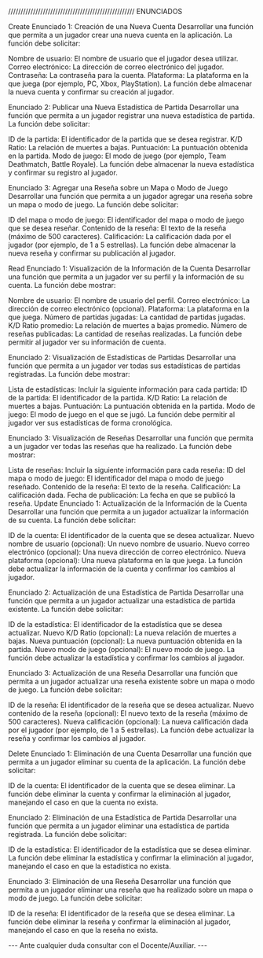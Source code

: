 
///////////////////////////////////////////////////
                         ENUNCIADOS


Create
Enunciado 1: Creación de una Nueva Cuenta Desarrollar una función que permita a un jugador crear una nueva cuenta en la aplicación. La función debe solicitar:

Nombre de usuario: El nombre de usuario que el jugador desea utilizar.
Correo electrónico: La dirección de correo electrónico del jugador.
Contraseña: La contraseña para la cuenta.
Plataforma: La plataforma en la que juega (por ejemplo, PC, Xbox, PlayStation).
La función debe almacenar la nueva cuenta y confirmar su creación al jugador.

Enunciado 2: Publicar una Nueva Estadística de Partida Desarrollar una función que permita a un jugador registrar una nueva estadística de partida. La función debe solicitar:

ID de la partida: El identificador de la partida que se desea registrar.
K/D Ratio: La relación de muertes a bajas.
Puntuación: La puntuación obtenida en la partida.
Modo de juego: El modo de juego (por ejemplo, Team Deathmatch, Battle Royale).
La función debe almacenar la nueva estadística y confirmar su registro al jugador.

Enunciado 3: Agregar una Reseña sobre un Mapa o Modo de Juego Desarrollar una función que permita a un jugador agregar una reseña sobre un mapa o modo de juego. La función debe solicitar:

ID del mapa o modo de juego: El identificador del mapa o modo de juego que se desea reseñar.
Contenido de la reseña: El texto de la reseña (máximo de 500 caracteres).
Calificación: La calificación dada por el jugador (por ejemplo, de 1 a 5 estrellas).
La función debe almacenar la nueva reseña y confirmar su publicación al jugador.

Read
Enunciado 1: Visualización de la Información de la Cuenta Desarrollar una función que permita a un jugador ver su perfil y la información de su cuenta. La función debe mostrar:

Nombre de usuario: El nombre de usuario del perfil.
Correo electrónico: La dirección de correo electrónico (opcional).
Plataforma: La plataforma en la que juega.
Número de partidas jugadas: La cantidad de partidas jugadas.
K/D Ratio promedio: La relación de muertes a bajas promedio.
Número de reseñas publicadas: La cantidad de reseñas realizadas.
La función debe permitir al jugador ver su información de cuenta.

Enunciado 2: Visualización de Estadísticas de Partidas Desarrollar una función que permita a un jugador ver todas sus estadísticas de partidas registradas. La función debe mostrar:

Lista de estadísticas: Incluir la siguiente información para cada partida:
ID de la partida: El identificador de la partida.
K/D Ratio: La relación de muertes a bajas.
Puntuación: La puntuación obtenida en la partida.
Modo de juego: El modo de juego en el que se jugó.
La función debe permitir al jugador ver sus estadísticas de forma cronológica.

Enunciado 3: Visualización de Reseñas Desarrollar una función que permita a un jugador ver todas las reseñas que ha realizado. La función debe mostrar:

Lista de reseñas: Incluir la siguiente información para cada reseña:
ID del mapa o modo de juego: El identificador del mapa o modo de juego reseñado.
Contenido de la reseña: El texto de la reseña.
Calificación: La calificación dada.
Fecha de publicación: La fecha en que se publicó la reseña.
Update
Enunciado 1: Actualización de la Información de la Cuenta Desarrollar una función que permita a un jugador actualizar la información de su cuenta. La función debe solicitar:

ID de la cuenta: El identificador de la cuenta que se desea actualizar.
Nuevo nombre de usuario (opcional): Un nuevo nombre de usuario.
Nuevo correo electrónico (opcional): Una nueva dirección de correo electrónico.
Nueva plataforma (opcional): Una nueva plataforma en la que juega.
La función debe actualizar la información de la cuenta y confirmar los cambios al jugador.

Enunciado 2: Actualización de una Estadística de Partida 
Desarrollar una función que permita a un jugador actualizar una estadística de partida existente. La función debe solicitar:

ID de la estadística: El identificador de la estadística que se desea actualizar.
Nuevo K/D Ratio (opcional): La nueva relación de muertes a bajas.
Nueva puntuación (opcional): La nueva puntuación obtenida en la partida.
Nuevo modo de juego (opcional): El nuevo modo de juego.
La función debe actualizar la estadística y confirmar los cambios al jugador.

Enunciado 3: Actualización de una Reseña Desarrollar una función que permita a un jugador actualizar una reseña existente sobre un mapa o modo de juego. La función debe solicitar:

ID de la reseña: El identificador de la reseña que se desea actualizar.
Nuevo contenido de la reseña (opcional): El nuevo texto de la reseña (máximo de 500 caracteres).
Nueva calificación (opcional): La nueva calificación dada por el jugador (por ejemplo, de 1 a 5 estrellas).
La función debe actualizar la reseña y confirmar los cambios al jugador.

Delete
Enunciado 1: Eliminación de una Cuenta Desarrollar una función que permita a un jugador eliminar su cuenta de la aplicación. La función debe solicitar:

ID de la cuenta: El identificador de la cuenta que se desea eliminar.
La función debe eliminar la cuenta y confirmar la eliminación al jugador, manejando el caso en que la cuenta no exista.

Enunciado 2: Eliminación de una Estadística de Partida Desarrollar una función que permita a un jugador eliminar una estadística de partida registrada. La función debe solicitar:

ID de la estadística: El identificador de la estadística que se desea eliminar.
La función debe eliminar la estadística y confirmar la eliminación al jugador, manejando el caso en que la estadística no exista.

Enunciado 3: Eliminación de una Reseña Desarrollar una función que permita a un jugador eliminar una reseña que ha realizado sobre un mapa o modo de juego. La función debe solicitar:

ID de la reseña: El identificador de la reseña que se desea eliminar.
La función debe eliminar la reseña y confirmar la eliminación al jugador, manejando el caso en que la reseña no exista.




--- Ante cualquier duda consultar con el Docente/Auxiliar. ---